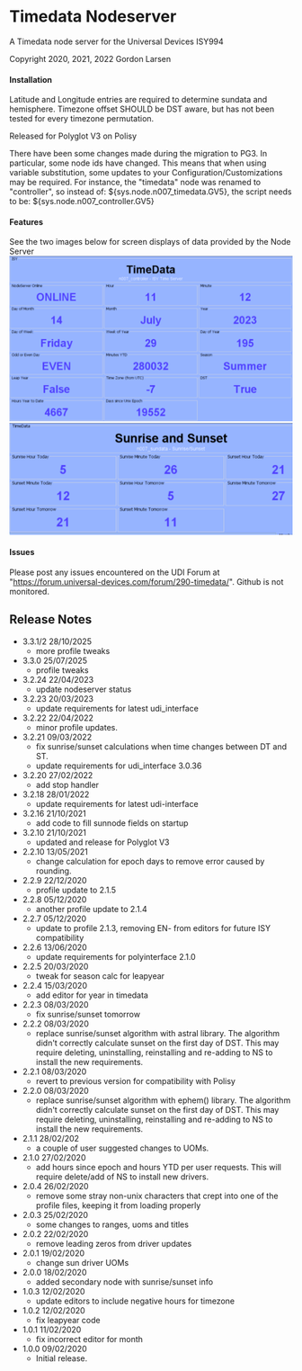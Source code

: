 # Timedata Nodeserver
A Timedata node server for the Universal Devices ISY994

Copyright 2020, 2021, 2022 Gordon Larsen

#### Installation
Latitude and Longitude entries are required to determine sundata and hemisphere.
Timezone offset SHOULD be DST aware, but has not been tested for every timezone permutation.

Released for Polyglot V3 on Polisy

There have been some changes made during the migration to PG3. In particular, some node ids have changed. This means that
when using variable substitution, some updates to your Configuration/Customizations may be required.  For instance, the
"timedata" node was renamed to "controller", so instead of: ${sys.node.n007_timedata.GV5}, the script needs to be: ${sys.node.n007_controller.GV5}

#### Features
See the two images below for screen displays of data provided by the Node Server
![Timedata screen](./Images/Timedata.png)
![Sundata screen](Images/Sundata.png)


#### Issues
Please post any issues encountered on the UDI Forum at "https://forum.universal-devices.com/forum/290-timedata/".  Github is not monitored.

## Release Notes
  - 3.3.1/2 28/10/2025
    - more profile tweaks
  - 3.3.0 25/07/2025
    - profile tweaks
  - 3.2.24 22/04/2023
    - update nodeserver status
  - 3.2.23 20/03/2023
    - update requirements for latest udi_interface
  - 3.2.22 22/04/2022
    - minor profile updates.
  - 3.2.21 09/03/2022
    - fix sunrise/sunset calculations when time changes between DT and ST.
    - update requirements for udi_interface 3.0.36
  - 3.2.20 27/02/2022
    - add stop handler
  - 3.2.18 28/01/2022
    - update requirements for latest udi-interface
  - 3.2.16 21/10/2021
    - add code to fill sunnode fields on startup
  - 3.2.10 21/10/2021
    - updated and release for Polyglot V3
  - 2.2.10 13/05/2021
      - change calculation for epoch days to remove error caused by rounding.
  - 2.2.9 22/12/2020
      - profile update to 2.1.5
  - 2.2.8 05/12/2020
      - another profile update to 2.1.4
  - 2.2.7 05/12/2020   
      - update to profile 2.1.3, removing EN- from editors for future ISY compatibility
  - 2.2.6 13/06/2020   
      - update requirements for polyinterface 2.1.0
  - 2.2.5 20/03/2020
      - tweak for season calc for leapyear
  - 2.2.4 15/03/2020
      - add editor for year in timedata
  - 2.2.3 08/03/2020
      - fix sunrise/sunset tomorrow
  - 2.2.2 08/03/2020
      - replace sunrise/sunset algorithm with astral library. The algorithm didn't correctly calculate sunset on the first day of DST.  This may require deleting, uninstalling, reinstalling and re-adding to NS to install the new requirements.
  - 2.2.1 08/03/2020
      - revert to previous version for compatibility with Polisy
  - 2.2.0 08/03/2020
      - replace sunrise/sunset algorithm with ephem() library. The algorithm didn't correctly calculate sunset on the first day of DST.  This may require deleting, uninstalling, reinstalling and re-adding to NS to install the new requirements.
  - 2.1.1 28/02/202
      - a couple of user suggested changes to UOMs.
  - 2.1.0 27/02/2020
      - add hours since epoch and hours YTD per user requests.  This will require delete/add of NS to install new drivers.
  - 2.0.4 26/02/2020
      - remove some stray non-unix characters that crept into one of the profile files, keeping it from loading properly
  - 2.0.3 25/02/2020
      - some changes to ranges, uoms and titles
  - 2.0.2 22/02/2020
      - remove leading zeros from driver updates
  - 2.0.1 19/02/2020
      - change sun driver UOMs
  - 2.0.0 18/02/2020
      - added secondary node with sunrise/sunset info 
  - 1.0.3 12/02/2020
      - update editors to include negative hours for timezone
  - 1.0.2 12/02/2020
      - fix leapyear code
  - 1.0.1 11/02/2020
      - fix incorrect editor for month
  - 1.0.0 09/02/2020 
      - Initial release.
